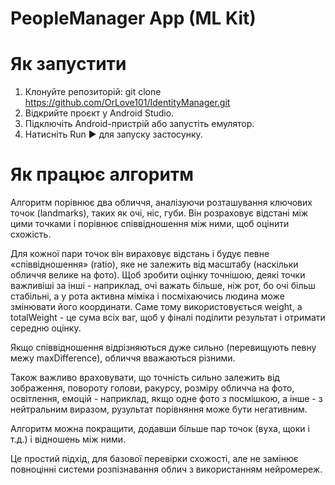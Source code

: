 # PeopleManager App (ML Kit)
# Як запустити
1. Клонуйте репозиторій: git clone https://github.com/OrLove101/IdentityManager.git
2. Відкрийте проєкт у Android Studio.
3. Підключіть Android-пристрій або запустіть емулятор.
4. Натисніть Run ▶ для запуску застосунку.

# Як працює алгоритм
Алгоритм порівнює два обличчя, аналізуючи розташування ключових точок (landmarks), таких як очі, ніс, губи. Він розраховує відстані між цими точками і порівнює співвідношення між ними, щоб оцінити схожість.

Для кожної пари точок він вираховує відстань і будує певне «співвідношення» (ratio), яке не залежить від масштабу (наскільки обличчя велике на фото). Щоб зробити оцінку точнішою, деякі точки важливіші за інші - наприклад, очі важать більше, ніж рот, бо очі більш стабільні, а у рота активна міміка і посміхаючись людина може змінювати його координати. Саме тому використовується weight, а totalWeight - це сума всіх ваг, щоб у фіналі поділити результат і отримати середню оцінку.

Якщо співвідношення відрізняються дуже сильно (перевищують певну межу maxDifference), обличчя вважаються різними.

Також важливо враховувати, що точність сильно залежить від зображення, повороту голови, ракурсу, розміру обличча на фото, освітлення, емоцій - наприклад, якщо одне фото з посмішкою, а інше - з нейтральним виразом, рузультат порівняння може бути негативним.

Алгоритм можна покращити, додавши більше пар точок (вуха, щоки і т.д.) і відношень між ними.

Це простий підхід, для базової перевірки схожості, але не замінює повноцінні системи розпізнавання облич з використанням нейромереж.